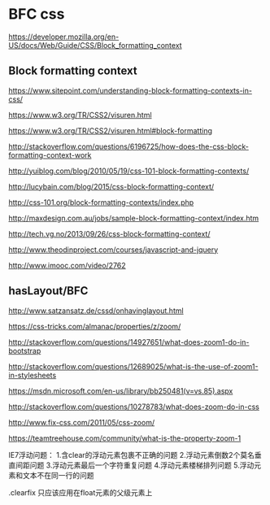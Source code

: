# BFC css  



https://developer.mozilla.org/en-US/docs/Web/Guide/CSS/Block_formatting_context



## Block formatting context  


https://www.sitepoint.com/understanding-block-formatting-contexts-in-css/



https://www.w3.org/TR/CSS2/visuren.html  

https://www.w3.org/TR/CSS2/visuren.html#block-formatting  

http://stackoverflow.com/questions/6196725/how-does-the-css-block-formatting-context-work


http://yuiblog.com/blog/2010/05/19/css-101-block-formatting-contexts/  

http://lucybain.com/blog/2015/css-block-formatting-context/  



http://css-101.org/block-formatting-contexts/index.php

http://maxdesign.com.au/jobs/sample-block-formatting-context/index.htm


http://tech.vg.no/2013/09/26/css-block-formatting-context/








http://www.theodinproject.com/courses/javascript-and-jquery




http://www.imooc.com/video/2762



## hasLayout/BFC


http://www.satzansatz.de/cssd/onhavinglayout.html  

https://css-tricks.com/almanac/properties/z/zoom/

http://stackoverflow.com/questions/14927651/what-does-zoom1-do-in-bootstrap


http://stackoverflow.com/questions/12689025/what-is-the-use-of-zoom1-in-stylesheets

https://msdn.microsoft.com/en-us/library/bb250481(v=vs.85).aspx

http://stackoverflow.com/questions/10278783/what-does-zoom-do-in-css

http://www.fix-css.com/2011/05/css-zoom/

https://teamtreehouse.com/community/what-is-the-property-zoom-1




IE7浮动问题：
1.含clear的浮动元素包裹不正确的问题
2.浮动元素倒数2个莫名垂直间距问题
3.浮动元素最后一个字符重复问题
4.浮动元素楼梯排列问题
5.浮动元素和文本不在同一行的问题








.clearfix 只应该应用在float元素的父级元素上



















